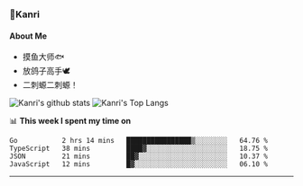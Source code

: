 ### 🌱Kanri
#### About Me
- 摸鱼大师🐟
- 放鸽子高手🕊
- 二刺螈二刺螈！

![Kanri's github stats](https://github-readme-stats.vercel.app/api?username=Yiwen-Chan&show_icons=true&theme=vue&line_height=20)
![Kanri's Top Langs](https://github-readme-stats.vercel.app/api/top-langs/?username=Yiwen-Chan&layout=compact&theme=vue&card_width=270)

📊 **This week I spent my time on**
<!--START_SECTION:waka-->
```text
Go           2 hrs 14 mins   ████████████████▒░░░░░░░░   64.76 % 
TypeScript   38 mins         ████▓░░░░░░░░░░░░░░░░░░░░   18.75 % 
JSON         21 mins         ██▓░░░░░░░░░░░░░░░░░░░░░░   10.37 % 
JavaScript   12 mins         █▓░░░░░░░░░░░░░░░░░░░░░░░   06.10 % 
```
<!--END_SECTION:waka-->

***

